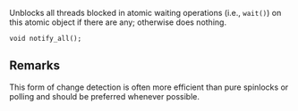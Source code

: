 Unblocks all threads blocked in atomic waiting operations (i.e., `wait()`) on this atomic object if there are any; otherwise does nothing.

```nvgt
void notify_all();
```

## Remarks

This form of change detection is often more efficient than pure spinlocks or polling and should be preferred whenever possible.


